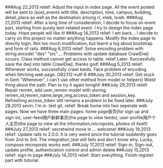 ###Aug 22,2013
	relief: Adjust the input in index page. All the event posted will be sent to /post_events with title, description, time, campus, building, detail_place as well as the destination among rr, xlwb, txwb.
###Aug 21,2013
	relief: After a long time of consideration, I decide to focus on event part, starting from purely text-related event. I try to design the index page today. Hope people will like it!
###Aug 14,2013
	relief: I am back... I decide to carry on this project no matter anything happens.  Modify the index page to directly login. Not too much modification, but learnt a log about bootstrap and form of rails.
###Aug 6,2013
	relief: Solve encoding problem with string.encode! "des" "src".... Problems with update database CrawlDwjl occurs. Class method cannot get access to table.
	relief Later: Successfully save the dwjl into table CrawlDwjl, thanks god!
###Aug 5,2013
	relief: Whenever works, successfully crawl baidu. Face problem of encoding when fetching web page. GB2312->utf-8
###July 30,2013
	relief: Get stuck in Gem "Whenever", I can't use other method from model or helpers! Wield thing about the path. Plan to try it again tonight!
###July 29,2013
	relief: Repair renren, add user_renren model with storing renren_id,renren_name,large_img,access_token and session_key. Refreshing access_token still remains a problem to be fixed later.
###July 28,2013
	sevin: I'm in. test git.
	relief: Break home into two seperate web pages. Now we have three main pages: home page首页(for sign up and sign-in), user-feed用户新鲜事页(the page to view feeds), user-profile用户个人主页(the page to view all the information,microposts, photos of itself)
###July 27,2013
	relief: secretwind move in ... welcome!
###July 19,2013
	relief: Update rails to 2.0.0. It is very weird since the tutorial suddently goes from 2nd to 3rd. The integration_test still fails and don't know why. Lucky, compose microposts works well. 
###July 17,2013 
	relief: Sign-in, Sign-out, update profile, authentication control and admin delete 
###July 15,2013
	relief: sign-in page
###July 14,2013 
 	relief: Start everything. Finish register part with tutorial. 
